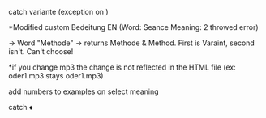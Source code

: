 catch variante (exception on <span class="mentioun_adress"></span>)

*Modified custom Bedeitung EN (Word: Seance Meaning: 2 throwed error)


-> Word "Methode" -> returns Methode & Method. First is Varaint, second isn't. Can't choose!

*if you change mp3 the change is not reflected in the HTML file (ex: oder1.mp3 stays oder1.mp3)

add numbers to examples on select meaning

catch ♦